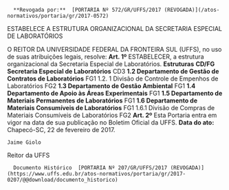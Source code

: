       **Revogada por:**  [PORTARIA Nº 572/GR/UFFS/2017 (REVOGADA)](/atos-normativos/portaria/gr/2017-0572) 

   ESTABELECE A ESTRUTURA ORGANIZACIONAL DA SECRETARIA ESPECIAL DE LABORATÓRIOS  

 O REITOR DA UNIVERSIDADE FEDERAL DA FRONTEIRA SUL (UFFS), no uso de suas atribuições legais, resolve:   **Art. 1º** ESTABELECER, a estrutura organizacional da Secretaria Especial de Laboratórios.     **Estruturas**    **CD/FG**      **Secretaria Especial de Laboratórios**    CD3     **1.2 Departamento de Gestão de Contratos de Laboratórios**    FG1     1.2. 1 Divisão de Controle de Empenhos de Laboratórios   FG2     **1.3 Departamento de Gestão Ambiental**    FG1     **1.4 Departamento de Apoio às Áreas Experimentais**    FG1     **1.5 Departamento de Materiais Permanentes de Laboratórios**    FG1     **1.6 Departamento de Materiais Consumíveis de Laboratórios**    FG1     1.6.1 Divisão de Compras de Materiais Consumíveis de Laboratórios   FG2       **Art. 2º** Esta Portaria entra em vigor na data de sua publicação no Boletim Oficial da UFFS.      **Data do ato:** Chapecó-SC, 22 de fevereiro de 2017.   
 

    Jaime Giolo   
 Reitor da UFFS 

      Documento Histórico  [PORTARIA Nº 207/GR/UFFS/2017 (REVOGADA)](https://www.uffs.edu.br/atos-normativos/portaria/gr/2017-0207/@@download/documento_historico)     
      